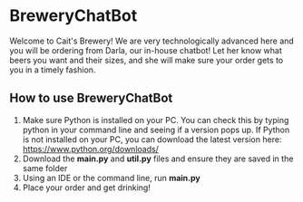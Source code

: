 # BreweryChatBot
Welcome to Cait's Brewery! We are very technologically advanced here and you will be ordering from Darla, our in-house chatbot! Let her know what beers you want and their sizes, and she will make sure your order gets to you in a timely fashion. 

## How to use BreweryChatBot
1. Make sure Python is installed on your PC. You can check this by typing python in your command line and seeing if a version pops up. If Python is not installed on your PC, you can download the latest version here: https://www.python.org/downloads/
2. Download the **main.py** and **util.py** files and ensure they are saved in the same folder
3. Using an IDE or the command line, run **main.py**
4. Place your order and get drinking!
